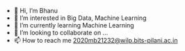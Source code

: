 - 👋 Hi, I’m Bhanu
- 👀 I’m interested in Big Data, Machine Learning
- 🌱 I’m currently learning Machine Learning
- 💞️ I’m looking to collaborate on ...
- 📫 How to reach me 2020mb21232@wilp.bits-pilani.ac.in

<!---
bhanub1996/bhanub1996 is a ✨ special ✨ repository because its `README.md` (this file) appears on your GitHub profile.
You can click the Preview link to take a look at your changes.
--->
